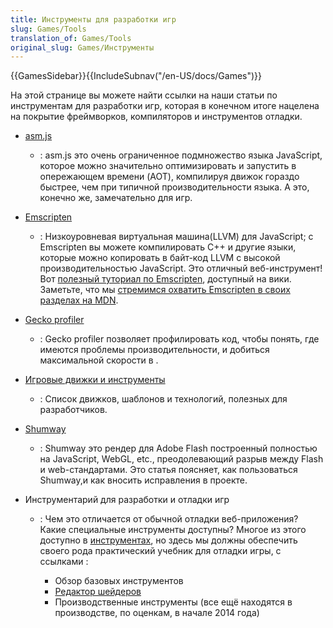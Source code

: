 ```yaml
---
title: Инструменты для разработки игр
slug: Games/Tools
translation_of: Games/Tools
original_slug: Games/Инструменты
---
```

{{GamesSidebar}}{{IncludeSubnav("/en-US/docs/Games")}}

На этой странице вы можете найти ссылки на наши статьи по инструментам для разработки игр, которая в конечном итоге нацелена на покрытие фреймворков, компиляторов и инструментов отладки.

- [asm.js](/ru/docs/Games/Tools/asm.js)
  - : asm.js это очень ограниченное подмножество языка JavaScript, которое можно значительно оптимизировать и запустить в опережающем времени (AOT), компилируя движок гораздо быстрее, чем при типичной производительности языка. А это, конечно же, замечательно для игр.
- [Emscripten](https://github.com/kripken/emscripten/wiki)
  - : Низкоуровневая виртуальная машина(LLVM) для JavaScript; с Emscripten вы можете компилировать C++ и другие языки, которые можно копировать в байт-код LLVM с высокой производительностью JavaScript. Это отличный веб-инструмент! Вот [полезный туториал по Emscripten](https://github.com/kripken/emscripten/wiki/Tutorial), доступный на вики. Заметьте, что мы [стремимся охватить Emscripten в своих разделах на MDN](/ru/docs/Emscripten).
- [Gecko profiler](https://addons.mozilla.org/en-us/firefox/addon/gecko-profiler/)
  - : Gecko profiler позволяет профилировать код, чтобы понять, где имеются проблемы производительности, и добиться максимальной скорости в .
- [Игровые движки и инструменты](/ru/docs/Games/Tools/Engines_and_tools)
  - : Список движков, шаблонов и технологий, полезных для разработчиков.
- [Shumway](/ru/docs/Mozilla/Projects/Shumway)
  - : Shumway это рендер для Adobe Flash построенный полностью на JavaScript, WebGL, etc., преодолевающий разрыв между Flash и web-стандартами. Это статья поясняет, как пользоваться Shumway,и как вносить исправления в проекте.
- Инструментарий для разработки и отладки игр

  - : Чем это отличается от обычной отладки веб-приложения? Какие специальные инструменты доступны? Многое из этого доступно в [инструментах](/ru/docs/Tools), но здесь мы должны обеспечить своего рода практический учебник для отладки игры, с ссылками :

    - Обзор базовых инструментов
    - [Редактор шейдеров](/ru/docs/Tools/Shader_Editor)
    - Производственные инструменты (все ещё находятся в производстве, по оценкам, в начале 2014 года)
